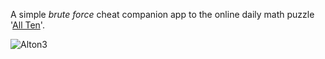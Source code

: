 A simple *brute force* cheat companion app to the online daily math puzzle '<a href="https://beastacademy.com/all-ten">All Ten</a>'.

![Alton3](https://github.com/apnance/Alton/assets/4925726/926abd39-2ccc-4df3-b18e-2a5784d52746)

